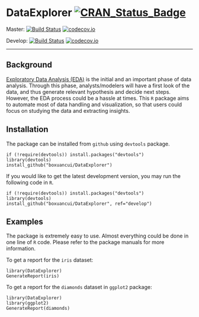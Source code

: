 # DataExplorer [![CRAN_Status_Badge](http://www.r-pkg.org/badges/version/DataExplorer)](http://cran.r-project.org/package=DataExplorer)

Master:
[![Build Status](https://travis-ci.org/boxuancui/DataExplorer.svg?branch=master)](https://travis-ci.org/boxuancui/DataExplorer)
[![codecov.io](https://codecov.io/github/boxuancui/DataExplorer/coverage.svg?branch=master)](https://codecov.io/github/boxuancui/DataExplorer?branch=master)

Develop:
[![Build Status](https://travis-ci.org/boxuancui/DataExplorer.svg?branch=develop)](https://travis-ci.org/boxuancui/DataExplorer)
[![codecov.io](https://codecov.io/github/boxuancui/DataExplorer/coverage.svg?branch=develop)](https://codecov.io/github/boxuancui/DataExplorer?branch=develo[)

-----

## Background
[Exploratory Data Analysis (EDA)](https://en.wikipedia.org/wiki/Exploratory_data_analysis) is the initial and an important phase of data analysis. Through this phase, analysts/modelers will have a first look of the data, and thus generate relevant hypothesis and decide next steps. However, the EDA process could be a hassle at times. This `R` package aims to automate most of data handling and visualization, so that users could focus on studying the data and extracting insights.

## Installation
The package can be installed from `github` using `devtools` package.

    if (!require(devtools)) install.packages("devtools")
    library(devtools)
    install_github("boxuancui/DataExplorer")

If you would like to get the latest development version, you may run the following code in `R`.

    if (!require(devtools)) install.packages("devtools")
    library(devtools)
    install_github("boxuancui/DataExplorer", ref="develop")

## Examples
The package is extremely easy to use. Almost everything could be done in one line of `R` code. Please refer to the package manuals for more information.

To get a report for the `iris` dataset:

    library(DataExplorer)
    GenerateReport(iris)

To get a report for the `diamonds` dataset in `ggplot2` package:

    library(DataExplorer)
    library(ggplot2)
    GenerateReport(diamonds)
    
    




